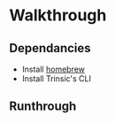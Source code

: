 # Walkthrough

## Dependancies
- Install [homebrew](https://brew.sh/)
- Install Trinsic's CLI

## Runthrough
